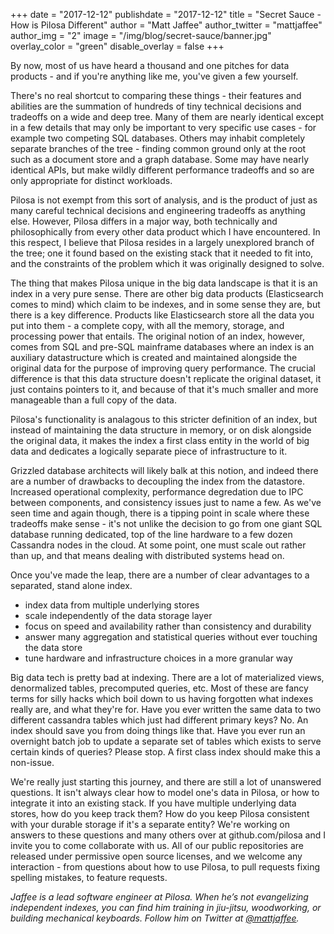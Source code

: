 +++
date = "2017-12-12"
publishdate = "2017-12-12"
title = "Secret Sauce - How is Pilosa Different"
author = "Matt Jaffee"
author_twitter = "mattjaffee"
author_img = "2"
image = "/img/blog/secret-sauce/banner.jpg"
overlay_color = "green"
disable_overlay = false
+++

By now, most of us have heard a thousand and one pitches for data products - and
if you're anything like me, you've given a few yourself. 

<!--more--> 

There's no real shortcut to comparing these things - their features
and abilities are the summation of hundreds of tiny technical decisions and
tradeoffs on a wide and deep tree. Many of them are nearly identical except in a
few details that may only be important to very specific use cases - for example
two competing SQL databases. Others may inhabit completely separate branches of
the tree - finding common ground only at the root such as a document store and a
graph database. Some may have nearly identical APIs, but make wildly different
performance tradeoffs and so are only appropriate for distinct workloads.

Pilosa is not exempt from this sort of analysis, and is the product of just as
many careful technical decisions and engineering tradeoffs as anything else.
However, Pilosa differs in a major way, both technically and philosophically
from every other data product which I have encountered. In this respect, I
believe that Pilosa resides in a largely unexplored branch of the tree; one it
found based on the existing stack that it needed to fit into, and the
constraints of the problem which it was originally designed to solve.

The thing that makes Pilosa unique in the big data landscape is that it is an
index in a very pure sense. There are other big data products (Elasticsearch
comes to mind) which claim to be indexes, and in some sense they are, but there
is a key difference. Products like Elasticsearch store all the data you put into
them - a complete copy, with all the memory, storage, and processing power that
entails. The original notion of an index, however, comes from SQL and pre-SQL
mainframe databases where an index is an auxiliary datastructure which is
created and maintained alongside the original data for the purpose of improving
query performance. The crucial difference is that this data structure doesn't
replicate the original dataset, it just contains pointers to it, and because of
that it's much smaller and more manageable than a full copy of the data.

Pilosa's functionality is analagous to this stricter definition of an index, but
instead of maintaining the data structure in memory, or on disk alongside the
original data, it makes the index a first class entity in the world of big data
and dedicates a logically separate piece of infrastructure to it.

Grizzled database architects will likely balk at this notion, and indeed there
are a number of drawbacks to decoupling the index from the datastore. Increased
operational complexity, performance degredation due to IPC between components,
and consistency issues just to name a few. As we've seen time and again though,
there is a tipping point in scale where these tradeoffs make sense - it's not
unlike the decision to go from one giant SQL database running dedicated, top of
the line hardware to a few dozen Cassandra nodes in the cloud. At some point,
one must scale out rather than up, and that means dealing with distributed
systems head on.

Once you've made the leap, there are a number of clear advantages to a separated,
stand alone index. 

- index data from multiple underlying stores
- scale independently of the data storage layer
- focus on speed and availability rather than consistency and durability
- answer many aggregation and statistical queries without ever touching the data store
- tune hardware and infrastructure choices in a more granular way

Big data tech is pretty bad at indexing. There are a lot of materialized views,
denormalized tables, precomputed queries, etc. Most of these are fancy terms for
silly hacks which boil down to us having forgotten what indexes really are, and
what they're for. Have you ever written the same data to two different cassandra
tables which just had different primary keys? No. An index should save you
from doing things like that. Have you ever run an overnight batch job to update
a separate set of tables which exists to serve certain kinds of queries? Please
stop. A first class index should make this a non-issue.

We're really just starting this journey, and there are still a lot of unanswered
questions. It isn't always clear how to model one's data in Pilosa, or how to
integrate it into an existing stack. If you have multiple underlying data
stores, how do you keep track them? How do you keep Pilosa consistent with your
durable storage if it's a separate entity? We're working on answers to these
questions and many others over at github.com/pilosa and I invite you to come
collaborate with us. All of our public repositories are released under
permissive open source licenses, and we welcome any interaction - from questions
about how to use Pilosa, to pull requests fixing spelling mistakes, to feature
requests. 

_Jaffee is a lead software engineer at Pilosa. When he’s not evangelizing independent indexes, you can find him training in jiu-jitsu, woodworking, or building mechanical keyboards. Follow him on Twitter at [@mattjaffee](https://twitter.com/mattjaffee?lang=en)._

